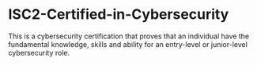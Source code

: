 # ISC2-Certified-in-Cybersecurity
This is a cybersecurity certification that proves that an individual have the fundamental knowledge, skills and ability  for an entry-level or junior-level cybersecurity role.
